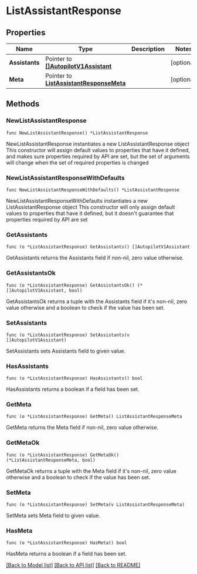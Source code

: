 # ListAssistantResponse

## Properties

Name | Type | Description | Notes
------------ | ------------- | ------------- | -------------
**Assistants** | Pointer to [**[]AutopilotV1Assistant**](AutopilotV1Assistant.md) |  | [optional] 
**Meta** | Pointer to [**ListAssistantResponseMeta**](ListAssistantResponse_meta.md) |  | [optional] 

## Methods

### NewListAssistantResponse

`func NewListAssistantResponse() *ListAssistantResponse`

NewListAssistantResponse instantiates a new ListAssistantResponse object
This constructor will assign default values to properties that have it defined,
and makes sure properties required by API are set, but the set of arguments
will change when the set of required properties is changed

### NewListAssistantResponseWithDefaults

`func NewListAssistantResponseWithDefaults() *ListAssistantResponse`

NewListAssistantResponseWithDefaults instantiates a new ListAssistantResponse object
This constructor will only assign default values to properties that have it defined,
but it doesn't guarantee that properties required by API are set

### GetAssistants

`func (o *ListAssistantResponse) GetAssistants() []AutopilotV1Assistant`

GetAssistants returns the Assistants field if non-nil, zero value otherwise.

### GetAssistantsOk

`func (o *ListAssistantResponse) GetAssistantsOk() (*[]AutopilotV1Assistant, bool)`

GetAssistantsOk returns a tuple with the Assistants field if it's non-nil, zero value otherwise
and a boolean to check if the value has been set.

### SetAssistants

`func (o *ListAssistantResponse) SetAssistants(v []AutopilotV1Assistant)`

SetAssistants sets Assistants field to given value.

### HasAssistants

`func (o *ListAssistantResponse) HasAssistants() bool`

HasAssistants returns a boolean if a field has been set.

### GetMeta

`func (o *ListAssistantResponse) GetMeta() ListAssistantResponseMeta`

GetMeta returns the Meta field if non-nil, zero value otherwise.

### GetMetaOk

`func (o *ListAssistantResponse) GetMetaOk() (*ListAssistantResponseMeta, bool)`

GetMetaOk returns a tuple with the Meta field if it's non-nil, zero value otherwise
and a boolean to check if the value has been set.

### SetMeta

`func (o *ListAssistantResponse) SetMeta(v ListAssistantResponseMeta)`

SetMeta sets Meta field to given value.

### HasMeta

`func (o *ListAssistantResponse) HasMeta() bool`

HasMeta returns a boolean if a field has been set.


[[Back to Model list]](../README.md#documentation-for-models) [[Back to API list]](../README.md#documentation-for-api-endpoints) [[Back to README]](../README.md)


